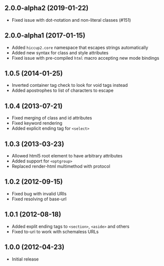## 2.0.0-alpha2 (2019-01-22)

* Fixed issue with dot-notation and non-literal classes (#151)

## 2.0.0-alpha1 (2017-01-15)

* Added `hiccup2.core` namespace that escapes strings automatically
* Added new syntax for class and style attributes
* Fixed issue with pre-compiled `html` macro accepting new mode bindings

## 1.0.5 (2014-01-25)

* Inverted container tag check to look for void tags instead
* Added apostrophes to list of characters to escape

## 1.0.4 (2013-07-21)

* Fixed merging of class and id attributes
* Fixed keyword rendering
* Added explicit ending tag for `<select>`

## 1.0.3 (2013-03-23)

* Allowed html5 root element to have arbitrary attributes
* Added support for `<optgroup>`
* Replaced render-html multimethod with protocol

## 1.0.2 (2012-09-15)

* Fixed bug with invalid URIs
* Fixed resolving of base-url

## 1.0.1 (2012-08-18)

* Added explit ending tags to `<section>`, `<aside>` and others
* Fixed to-uri to work with schemaless URLs

## 1.0.0 (2012-04-23)

* Initial release
